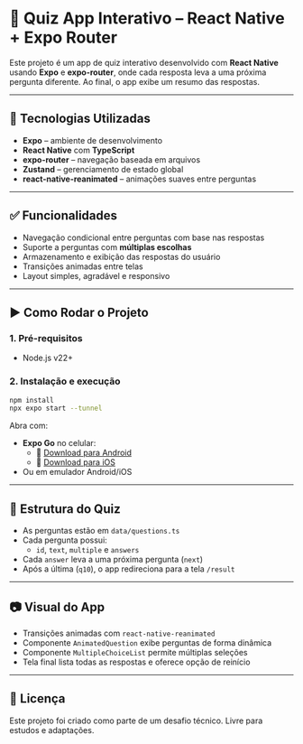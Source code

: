 # 📱 Quiz App Interativo – React Native + Expo Router

Este projeto é um app de quiz interativo desenvolvido com **React Native** usando **Expo** e **expo-router**, onde cada resposta leva a uma próxima pergunta diferente. Ao final, o app exibe um resumo das respostas.

---

## 🚀 Tecnologias Utilizadas

- **Expo** – ambiente de desenvolvimento
- **React Native** com **TypeScript**
- **expo-router** – navegação baseada em arquivos
- **Zustand** – gerenciamento de estado global
- **react-native-reanimated** – animações suaves entre perguntas

---

## ✅ Funcionalidades

- Navegação condicional entre perguntas com base nas respostas
- Suporte a perguntas com **múltiplas escolhas**
- Armazenamento e exibição das respostas do usuário
- Transições animadas entre telas
- Layout simples, agradável e responsivo

---

## ▶️ Como Rodar o Projeto

### 1. Pré-requisitos

- Node.js v22+

### 2. Instalação e execução

```bash
npm install
npx expo start --tunnel
```

Abra com:

- **Expo Go** no celular:
  - 📱 [Download para Android](https://play.google.com/store/apps/details?id=host.exp.exponent)
  - 📱 [Download para iOS](https://apps.apple.com/app/expo-go/id982107779)
- Ou em emulador Android/iOS

---

## 🧠 Estrutura do Quiz

- As perguntas estão em `data/questions.ts`
- Cada pergunta possui:
  - `id`, `text`, `multiple` e `answers`
- Cada `answer` leva a uma próxima pergunta (`next`)
- Após a última (`q10`), o app redireciona para a tela `/result`

---

## 📷 Visual do App

- Transições animadas com `react-native-reanimated`
- Componente `AnimatedQuestion` exibe perguntas de forma dinâmica
- Componente `MultipleChoiceList` permite múltiplas seleções
- Tela final lista todas as respostas e oferece opção de reinício

---

## 📝 Licença

Este projeto foi criado como parte de um desafio técnico. Livre para estudos e adaptações.
